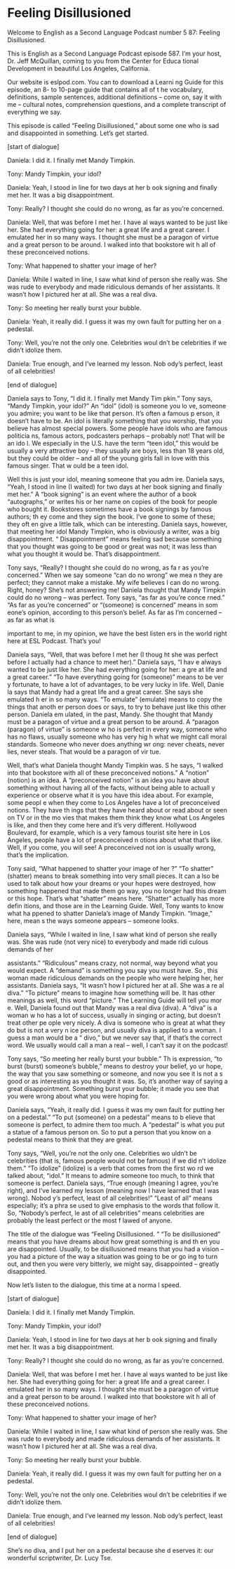 # Feeling Disillusioned

Welcome to English as a Second Language Podcast number 5 87: Feeling Disillusioned.

This is English as a Second Language Podcast episode 587.  I’m your host, Dr. Jeff McQuillan, coming to you from the Center for Educa tional Development in beautiful Los Angeles, California.

Our website is eslpod.com.  You can to download a Learni ng Guide for this episode, an 8- to 10-page guide that contains all of t he vocabulary, definitions, sample sentences, additional definitions – come on, say it  with me – cultural notes, comprehension questions, and a complete transcript  of everything we say.

This episode is called “Feeling Disillusioned,” about some one who is sad and disappointed in something.  Let’s get started.

[start of dialogue]

Daniela:  I did it.  I finally met Mandy Timpkin.

Tony:  Mandy Timpkin, your idol?

Daniela:  Yeah, I stood in line for two days at her b ook signing and finally met her.  It was a big disappointment.

Tony:  Really?  I thought she could do no wrong, as far as you’re concerned.

Daniela:  Well, that was before I met her.  I have al ways wanted to be just like her.  She had everything going for her: a great life and a great career.  I emulated her in so many ways.  I thought she must be a paragon of virtue and a great person to be around.  I walked into that bookstore wit h all of these preconceived notions.

Tony:  What happened to shatter your image of her?

Daniela:  While I waited in line, I saw what kind of person she really was.  She was rude to everybody and made ridiculous demands of her assistants.  It wasn’t how I pictured her at all.  She was a real diva.

Tony:  So meeting her really burst your bubble.

 Daniela:  Yeah, it really did.  I guess it was my own fault for putting her on a pedestal.

Tony:  Well, you’re not the only one.  Celebrities woul dn’t be celebrities if we didn’t idolize them.

Daniela:  True enough, and I’ve learned my lesson.  Nob ody’s perfect, least of all celebrities!

[end of dialogue]

Daniela says to Tony, “I did it.  I finally met Mandy Tim pkin.”  Tony says, “Mandy Timpkin, your idol?”  An “idol” (idol) is someone you lo ve, someone you admire; you want to be like that person.  It’s often a famous p erson, it doesn’t have to be. An idol is literally something that you worship, that you  believe has almost special powers.  Some people have idols who are famous politicia ns, famous actors, podcasters perhaps – probably not!  That will be an ido l.  We especially in the U.S. have the term “teen idol,” this would be usually a  very attractive boy – they usually are boys, less than 18 years old, but they could be older – and all of the young girls fall in love with this famous singer.  That w ould be a teen idol.

Well this is just your idol, meaning someone that you adm ire.  Daniela says, “Yeah, I stood in line (I waited) for two days at her book signing and finally met her.”  A “book signing” is an event where the author of  a book “autographs,” or writes his or her name on copies of the book for people who bought it. Bookstores sometimes have a book signings by famous authors; th ey come and they sign the book.  I’ve gone to some of these; they oft en give a little talk, which can be interesting.  Daniela says, however, that meeting  her idol Mandy Timpkin, who is obviously a writer, was a big disappointment.  “ Disappointment” means feeling sad because something that you thought was going  to be good or great was not; it was less than what you thought it would be.  That’s disappointment.

Tony says, “Really?  I thought she could do no wrong, as fa r as you’re concerned.”  When we say someone “can do no wrong” we mea n they are perfect; they cannot make a mistake.  My wife believes I can do no wrong.  Right, honey?  She’s not answering me!  Daniela thought that Mandy Timpkin could do no wrong – was perfect.  Tony says, “as far as you’re conce rned.”  “As far as you’re concerned” or “(someone) is concerned” means in som eone’s opinion, according to this person’s belief.  As far as I’m concerned – as far as what is

 important to me, in my opinion, we have the best listen ers in the world right here at ESL Podcast.  That’s you!

Daniela says, “Well, that was before I met her (I thoug ht she was perfect before I actually had a chance to meet her).”  Daniela says, “I hav e always wanted to be just like her.  She had everything going for her: a gre at life and a great career.” “To have everything going for (someone)” means to be ver y fortunate, to have a lot of advantages, to be very lucky in life.  Well, Danie la says that Mandy had a great life and a great career.  She says she emulated h er in so many ways.  “To emulate” (emulate) means to copy the things that anoth er person does or says, to try to behave just like this other person.  Daniela em ulated, in the past, Mandy. She thought that Mandy must be a paragon of virtue and  a great person to be around.  A “paragon (paragon) of virtue” is someone w ho is perfect in every way, someone who has no flaws, usually someone who has very hig h what we might call moral standards.  Someone who never does anything wr ong: never cheats, never lies, never steals.  That would be a paragon of vir tue.

Well, that’s what Daniela thought Mandy Timpkin was.  S he says, “I walked into that bookstore with all of these preconceived notions.”  A  “notion” (notion) is an idea.  A “preconceived notion” is an idea you have about something without having all of the facts, without being able to actuall y experience or observe what it is you have this idea about.  For example, some peopl e when they come to Los Angeles have a lot of preconceived notions.  They have th ings that they have heard about or read about or seen on TV or in the mo vies that makes them think they know what Los Angeles is like, and then they come here  and it’s very different.  Hollywood Boulevard, for example, which is a  very famous tourist site here in Los Angeles, people have a lot of preconceived n otions about what that’s like.  Well, if you come, you will see!  A preconceived not ion is usually wrong, that’s the implication.

Tony said, “What happened to shatter your image of her ?”  “To shatter” (shatter) means to break something into very small pieces.  It can a lso be used to talk about how your dreams or your hopes were destroyed, how something happened that made them go way, you no longer had this dream or  this hope.  That’s what “shatter” means here.  “Shatter” actually has more defin itions, and those are in the Learning Guide.  Well, Tony wants to know what ha ppened to shatter Daniela’s image of Mandy Timpkin.  “Image,” here, mean s the ways someone appears – someone looks.

Daniela says, “While I waited in line, I saw what kind of person she really was. She was rude (not very nice) to everybody and made ridi culous demands of her

 assistants.”  “Ridiculous” means crazy, not normal, way beyond what you would expect.  A “demand” is something you say you must have.  So , this woman made ridiculous demands on the people who were helping her,  her assistants.  Daniela says, “It wasn’t how I pictured her at all.  She was a re al diva.”  “To picture” means to imagine how something will be.  It has other meanings as well, this word “picture.”  The Learning Guide will tell you mor e.  Well, Daniela found out that Mandy was a real diva (diva).  A “diva” is a woman w ho has a lot of success, usually in singing or acting, but doesn’t treat other pe ople very nicely.  A diva is someone who is great at what they do but is not a very n ice person, and usually diva is applied to a woman.  I guess a man would be a “ divo,” but we never say that, if that’s the correct word.  We usually would call a man a real – well, I can’t say it on the podcast!

Tony says, “So meeting her really burst your bubble.”  Th is expression, “to burst (burst) someone’s bubble,” means to destroy your belief, yo ur hope, the way that you saw something or someone, and now you see it is not a s good or as interesting as you thought it was.  So, it’s another way of saying a great disappointment.  Something burst your bubble; it made you see that you were wrong about what you were hoping for.

Daniela says, “Yeah, it really did.  I guess it was my own fault for putting her on a pedestal.”  “To put (someone) on a pedestal” means to b elieve that someone is perfect, to admire them too much.  A “pedestal” is what  you put a statue of a famous person on.  So to put a person that you know on a pedestal means to think that they are great.

Tony says, “Well, you’re not the only one.  Celebrities wo uldn’t be celebrities (that is, famous people would not be famous) if we did n’t idolize them.”  “To idolize” (idolize) is a verb that comes from the first wo rd we talked about, “idol.”  It means to admire someone too much, to think that someone  is perfect.  Daniela says, “True enough (meaning I agree, you’re right), and  I’ve learned my lesson (meaning now I have learned that I was wrong).  Nobod y’s perfect, least of all celebrities!”  “Least of all” means especially; it’s a phra se used to give emphasis to the words that follow it.  So, “Nobody’s perfect, le ast of all celebrities” means celebrities are probably the least perfect or the most f lawed of anyone.

The title of the dialogue was “Feeling Disillusioned. ”  “To be disillusioned” means that you have dreams about how great something is and th en you are disappointed.  Usually, to be disillusioned means that you  had a vision – you had a picture of the way a situation was going to be or go ing to turn out, and then you were very bitterly, we might say, disappointed – greatly disappointed.

 Now let’s listen to the dialogue, this time at a norma l speed.

[start of dialogue]

Daniela:  I did it.  I finally met Mandy Timpkin.

Tony:  Mandy Timpkin, your idol?

Daniela:  Yeah, I stood in line for two days at her b ook signing and finally met her.  It was a big disappointment.

Tony:  Really?  I thought she could do no wrong, as far as you’re concerned.

Daniela:  Well, that was before I met her.  I have al ways wanted to be just like her.  She had everything going for her: a great life and a great career.  I emulated her in so many ways.  I thought she must be a paragon of virtue and a great person to be around.  I walked into that bookstore wit h all of these preconceived notions.

Tony:  What happened to shatter your image of her?

Daniela:  While I waited in line, I saw what kind of person she really was.  She was rude to everybody and made ridiculous demands of her assistants.  It wasn’t how I pictured her at all.  She was a real diva.

Tony:  So meeting her really burst your bubble.

Daniela:  Yeah, it really did.  I guess it was my own fault for putting her on a pedestal.

Tony:  Well, you’re not the only one.  Celebrities woul dn’t be celebrities if we didn’t idolize them.

Daniela:  True enough, and I’ve learned my lesson.  Nob ody’s perfect, least of all celebrities!

[end of dialogue]

She’s no diva, and I put her on a pedestal because she d eserves it: our wonderful scriptwriter, Dr. Lucy Tse.





